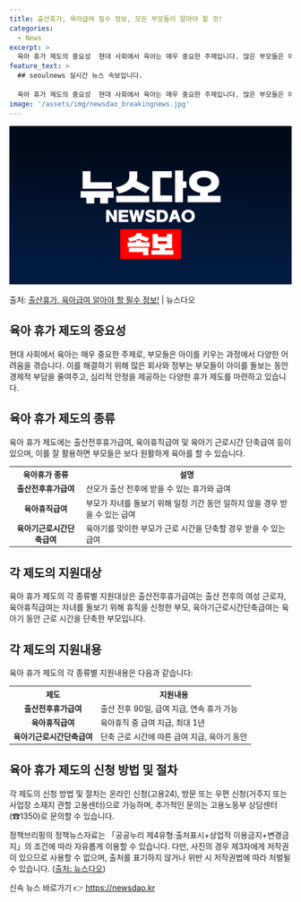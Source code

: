 ```yaml
---
title: 출산휴가, 육아급여 필수 정보, 모든 부모들이 알아야 할 것!
categories:
  - News
excerpt: >
  육아 휴가 제도의 중요성  현대 사회에서 육아는 매우 중요한 주제입니다. 많은 부모들은 아이를 키우는 과정에…
feature_text: >
  ## seoulnews 실시간 뉴스 속보입니다.

  육아 휴가 제도의 중요성  현대 사회에서 육아는 매우 중요한 주제입니다. 많은 부모들은 아이를 키우는 과정에…
image: '/assets/img/newsdao_breakingnews.jpg'
---
```


![뉴스다오 속보](/assets/img/newsdao_breakingnews.jpg)

<p>출처: <a href="https://newsdao.kr/4190" rel="dofollow">출산휴가, 육아급여 알아야 할 필수 정보!</a> | 뉴스다오</p>

<h2 data-ke-size="size26">육아 휴가 제도의 중요성</h2>
<p data-ke-size="size16">현대 사회에서 육아는 매우 중요한 주제로, 부모들은 아이를 키우는 과정에서 다양한 어려움을 겪습니다. 이를 해결하기 위해 많은 회사와 정부는 부모들이 아이를 돌보는 동안 경제적 부담을 줄여주고, 심리적 안정을 제공하는 다양한 휴가 제도를 마련하고 있습니다.</p>

<h2 data-ke-size="size26">육아 휴가 제도의 종류</h2>
<p data-ke-size="size16">육아 휴가 제도에는 출산전후휴가급여, 육아휴직급여 및 육아기 근로시간 단축급여 등이 있으며, 이를 잘 활용하면 부모들은 보다 원활하게 육아를 할 수 있습니다.</p>

<table>
	<tr>
		<th>육아휴가 종류</th>
		<th>설명</th>
	</tr>
	<tr>
		<td style="text-align: center; height: 17px;"><b>출산전후휴가급여</b></td>
		<td>산모가 출산 전후에 받을 수 있는 휴가와 급여</td>
	</tr>
	<tr>
		<td style="text-align: center; height: 17px;"><b>육아휴직급여</b></td>
		<td>부모가 자녀를 돌보기 위해 일정 기간 동안 일하지 않을 경우 받을 수 있는 급여</td>
	</tr>
	<tr>
		<td style="text-align: center; height: 17px;"><b>육아기근로시간단축급여</b></td>
		<td>육아기를 맞이한 부모가 근로 시간을 단축할 경우 받을 수 있는 급여</td>
	</tr>
</table>

<h2 data-ke-size="size26">각 제도의 지원대상</h2>
<p data-ke-size="size16">육아 휴가 제도의 각 종류별 지원대상은 출산전후휴가급여는 출산 전후의 여성 근로자, 육아휴직급여는 자녀를 돌보기 위해 휴직을 신청한 부모, 육아기근로시간단축급여는 육아기 동안 근로 시간을 단축한 부모입니다.</p>

<h2 data-ke-size="size26">각 제도의 지원내용</h2>
<p data-ke-size="size16">육아 휴가 제도의 각 종류별 지원내용은 다음과 같습니다:</p>

<table>
	<tr>
		<th>제도</th>
		<th>지원내용</th>
	</tr>
	<tr>
		<td style="text-align: center; height: 17px;"><b>출산전후휴가급여</b></td>
		<td>출산 전후 90일, 급여 지급, 연속 휴가 가능</td>
	</tr>
	<tr>
		<td style="text-align: center; height: 17px;"><b>육아휴직급여</b></td>
		<td>육아휴직 중 급여 지급, 최대 1년</td>
	</tr>
	<tr>
		<td style="text-align: center; height: 17px;"><b>육아기근로시간단축급여</b></td>
		<td>단축 근로 시간에 따른 급여 지급, 육아기 동안</td>
	</tr>
</table>

<h2 data-ke-size="size26">육아 휴가 제도의 신청 방법 및 절차</h2>
<p data-ke-size="size16">각 제도의 신청 방법 및 절차는 온라인 신청(고용24), 방문 또는 우편 신청(거주지 또는 사업장 소재지 관할 고용센터)으로 가능하며, 추가적인 문의는 고용노동부 상담센터(☎1350)로 문의할 수 있습니다.</p>

<p data-ke-size="size16">정책브리핑의 정책뉴스자료는 「공공누리 제4유형:출처표시+상업적 이용금지+변경금지」의 조건에 따라 자유롭게 이용할 수 있습니다. 다만, 사진의 경우 제3자에게 저작권이 있으므로 사용할 수 없으며, 출처를 표기하지 않거나 위반 시 저작권법에 따라 처벌될 수 있습니다. (<a href="https://newsdao.kr/4190">출처: 뉴스다오</a>)</p> 

신속 뉴스 바로가기 👉 <a href="https://newsdao.kr" rel="dofollow">https://newsdao.kr</a>



